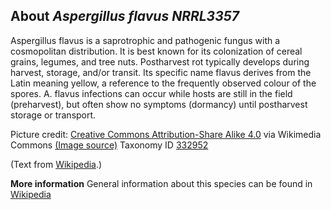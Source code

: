**About *Aspergillus flavus NRRL3357***
-------------------------
Aspergillus flavus is a saprotrophic and pathogenic fungus with a 
cosmopolitan distribution. It is best known for its colonization of 
cereal grains, legumes, and tree nuts. Postharvest rot typically 
develops during harvest, storage, and/or transit. Its specific name 
flavus derives from the Latin meaning yellow, a reference to the 
frequently observed colour of the spores. A. flavus infections can 
occur while hosts are still in the field (preharvest), but often show 
no symptoms (dormancy) until postharvest storage or transport.


Picture credit: [Creative Commons Attribution-Share Alike 4.0](https://creativecommons.org/licenses/by-sa/4.0) via Wikimedia Commons [(Image source)](https://en.wikipedia.org/wiki/File:Aspergillus_flavus.jpg)
Taxonomy ID [332952](https://www.uniprot.org/taxonomy/332952)

(Text from [Wikipedia](https://en.wikipedia.org/).)

**More information**
General information about this species can be found in [Wikipedia](https://en.wikipedia.org/wiki/Aspergillus_flavus)
